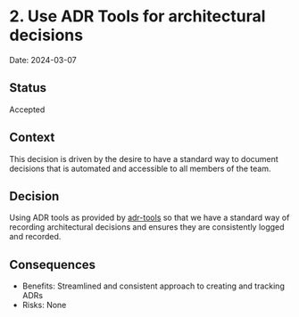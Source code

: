 # 2. Use ADR Tools for architectural decisions

Date: 2024-03-07

## Status

Accepted

## Context

This decision is driven by the desire to have a standard way to document decisions that is automated and accessible to all members of the team.

## Decision

Using ADR tools as provided by [adr-tools](https://github.com/npryce/adr-tools/tree/master) so that we have a standard way of recording architectural decisions and ensures they are consistently logged and recorded.

## Consequences

- Benefits: Streamlined and consistent approach to creating and tracking ADRs
- Risks: None
